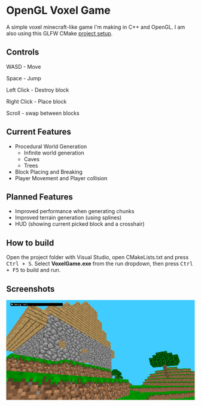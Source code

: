 # OpenGL Voxel Game

A simple voxel minecraft-like game I'm making in C++ and OpenGL.
I am also using this GLFW CMake [project setup](https://github.com/meemknight/GLFWCMakeSetup).

## Controls

WASD - Move

Space - Jump

Left Click - Destroy block

Right Click - Place block

Scroll - swap between blocks

## Current Features

- Procedural World Generation
	- Infinite world generation
	- Caves
	- Trees
- Block Placing and Breaking
- Player Movement and Player collision

## Planned Features

- Improved performance when generating chunks
- Improved terrain generation (using splines)
- HUD (showing current picked block and a crosshair)

## How to build
Open the project folder with Visual Studio, open CMakeLists.txt and press <kbd>Ctrl + S</kbd>.
Select **VoxelGame.exe** from the run dropdown, then press <kbd>Ctrl + F5</kbd> to build and run.

## Screenshots

![In-Game Screenshot](https://github.com/Werlog/OpenGLVoxelGame/blob/d8dcd0f87089f48ca15c8244f2cc827de91ca858/images/screenshot.png)
